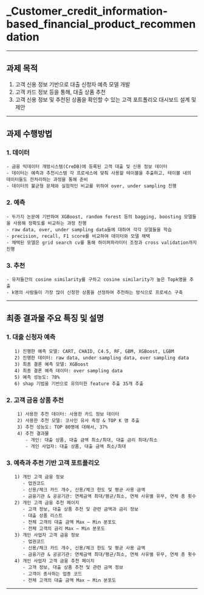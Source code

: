 # _Customer_credit_information-based_financial_product_recommendation

---

## 과제 목적

1. 고객 신용 정보 기반으로 대출 신청자 예측 모델 개발
2. 고객 카드 정보 등을 통해, 대출 상품 추천
3. 고객 신용 정보 및 추천된 상품을 확인할 수 있는 고객 포트폴리오 대시보드 설계 및 제안

---

## 과제 수행방법

### 1. 데이터
    - 금융 빅데이터 개방시스템(CreDB)에 등록된 고객 대출 및 신용 정보 데이터
    - 데이터는 예측과 추천시스템 각 프로세스에 맞춰 사용할 테이블을 추출하고, 테이블 내의 데이터들도 전처리하는 과정을 통해 준비
    - 데이터의 불균형 문제와 실험적인 비교를 위하여 over, under sampling 진행
### 2. 예측
    - 두가지 논문에 기반하여 XGBoost, random forest 등의 bagging, boosting 모델들을 사용해 정확도를 비교하는 과정 진행
    - raw data, over, under sampling data들에 대하여 각각 모델들을 학습
    - precision, recall, F1 score를 비교하여 데이터와 모델 채택
    - 채택된 모델은 grid search cv를 통해 하이퍼파라미터 조정과 cross validation까지 진행
### 3. 추천
    - 유저들간의 cosine similarity를 구하고 cosine similarity가 높은 Topk명을 추출
    - k명의 사람들이 가장 많이 신청한 상품을 선정하여 추천하는 방식으로 프로세스 구축

---

## 최종 결과물 주요 특징 및 설명
### 1. 대출 신청자 예측
       1) 진행한 예측 모델: CART, CHAID, C4.5, RF, GBM, XGBoost, LGBM
       2) 진행한 데이터: raw data, under sampling data, over sampling data
       3) 최종 결론 예측 모델: XGBoost
       4) 최종 결론 예측 데이터: over sampling data
       5) 예측 성능도: 78%
       6) shap 기법을 기반으로 유의미한 feature 추출 35개 추출

### 2. 고객 금융 상품 추천
        1) 사용한 추천 데이터: 사용한 카드 정보 데이터
        2) 사용한 추천 모델: 코사인 유사 측정 & TOP K 명 추출
        3) 추천 성능도: TOP 80명에 대해서, 37%
        4) 추천 결과물
           - 개인: 대출 상품, 대출 금액 최소/최대, 대출 금리 최대/최소
           - 개인 사업자: 대출 상품, 대출 금액 최소/최대

### 3. 예측과 추천 기반 고객 포트폴리오
       1) 개인 고객 금융 정보
          - 업권코드
          - 신용/체크 카드 개수, 신용/체크 한도 및 평균 사용 금액
          - 금융기관 & 공공기관: 연체금액 최대/평균/최소, 연체 사유별 유무, 연체 총 횟수
       2) 개인 고객 금융 추천 페이지
          - 고객 정보, 대출 상품 추천 및 관련 금액과 금리 정보
          - 대출 상품 리스트
          - 전체 고객의 대출 금액 Max – Min 분포도
          - 전체 고객의 금리 Max – Min 분포도
       3) 개인 사업자 고객 금융 정보
          - 업권코드
          - 신용/체크 카드 개수, 신용/체크 한도 및 평균 사용 금액
          - 금융기관 & 공공기관: 연체금액 최대/평균/최소, 연체 사유별 유무, 연체 총 횟수
       4) 개인 사업자 고객 금융 추천 페이지
          - 고객 정보, 대출 상품 추천 및 관련 금액 정보
          - 고객이 종사하는 업종 코드
          - 전체 고객의 대출 금액 Max – Min 분포도
---

